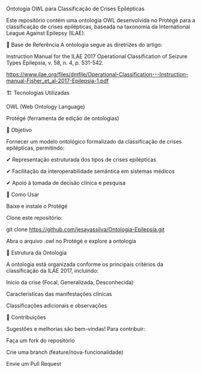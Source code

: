 Ontologia OWL para Classificação de Crises Epilépticas

Este repositório contém uma ontologia OWL desenvolvida no Protégé para a classificação de crises epilépticas, baseada na taxonomia da International League Against Epilepsy (ILAE).


📖 Base de Referência
A ontologia segue as diretrizes do artigo:

Instruction Manual for the ILAE 2017 Operational Classification of Seizure Types Epilepsia, v. 58, n. 4, p. 531-542.

https://www.ilae.org/files/dmfile/Operational-Classification---Instruction-manual-Fisher_et_al-2017-Epilepsia-1.pdf


🏗️ Tecnologias Utilizadas

OWL (Web Ontology Language)

Protégé (ferramenta de edição de ontologias)


🎯 Objetivo

Fornecer um modelo ontológico formalizado da classificação de crises epilépticas, permitindo:

✔ Representação estruturada dos tipos de crises epilépticas

✔ Facilitação da interoperabilidade semântica em sistemas médicos

✔ Apoio à tomada de decisão clínica e pesquisa


🚀 Como Usar

Baixe e instale o Protégé

Clone este repositório:

git clone https://github.com/jesayassilva/Ontologia-Epilepsia.git

Abra o arquivo .owl no Protégé e explore a ontologia


📌 Estrutura da Ontologia

A ontologia está organizada conforme os principais critérios da classificação da ILAE 2017, incluindo:

Início da crise (Focal, Generalizada, Desconhecida)

Características das manifestações clínicas

Classificações adicionais e observações


🤝 Contribuições

Sugestões e melhorias são bem-vindas! Para contribuir:

Faça um fork do repositório

Crie uma branch (feature/nova-funcionalidade)

Envie um Pull Request

